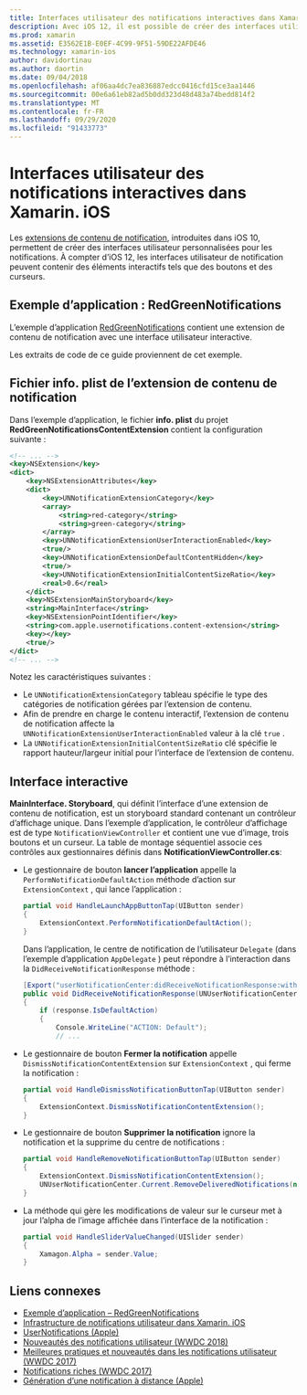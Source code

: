 ```yaml
---
title: Interfaces utilisateur des notifications interactives dans Xamarin. iOS
description: Avec iOS 12, il est possible de créer des interfaces utilisateur interactives pour les notifications locales et distantes. Ce guide explique comment utiliser ces fonctionnalités avec Xamarin. iOS.
ms.prod: xamarin
ms.assetid: E3562E1B-E0EF-4C99-9F51-59DE22AFDE46
ms.technology: xamarin-ios
author: davidortinau
ms.author: daortin
ms.date: 09/04/2018
ms.openlocfilehash: af06aa4dc7ea836887edcc0416cfd15ce3aa1446
ms.sourcegitcommit: 00e6a61eb82ad5b0dd323d48d483a74bedd814f2
ms.translationtype: MT
ms.contentlocale: fr-FR
ms.lasthandoff: 09/29/2020
ms.locfileid: "91433773"
---
```

# <a name="interactive-notification-user-interfaces-in-xamarinios"></a>Interfaces utilisateur des notifications interactives dans Xamarin. iOS

Les [extensions de contenu de notification](~/ios/platform/user-notifications/advanced-user-notifications.md), introduites dans iOS 10, permettent de créer des interfaces utilisateur personnalisées pour les notifications. À compter d’iOS 12, les interfaces utilisateur de notification peuvent contenir des éléments interactifs tels que des boutons et des curseurs.

## <a name="sample-app-redgreennotifications"></a>Exemple d’application : RedGreenNotifications

L’exemple d’application [RedGreenNotifications](/samples/xamarin/ios-samples/ios12-redgreennotifications) contient une extension de contenu de notification avec une interface utilisateur interactive.

Les extraits de code de ce guide proviennent de cet exemple.

## <a name="notification-content-extension-infoplist-file"></a>Fichier info. plist de l’extension de contenu de notification

Dans l’exemple d’application, le fichier **info. plist** du projet **RedGreenNotificationsContentExtension** contient la configuration suivante :

```xml
<!-- ... -->
<key>NSExtension</key>
<dict>
    <key>NSExtensionAttributes</key>
    <dict>
        <key>UNNotificationExtensionCategory</key>
        <array>
            <string>red-category</string>
            <string>green-category</string>
        </array>
        <key>UNNotificationExtensionUserInteractionEnabled</key>
        <true/>
        <key>UNNotificationExtensionDefaultContentHidden</key>
        <true/>
        <key>UNNotificationExtensionInitialContentSizeRatio</key>
        <real>0.6</real>
    </dict>
    <key>NSExtensionMainStoryboard</key>
    <string>MainInterface</string>
    <key>NSExtensionPointIdentifier</key>
    <string>com.apple.usernotifications.content-extension</string>
    <key></key>
    <true/>
</dict>
<!-- ... -->
```

Notez les caractéristiques suivantes :

- Le `UNNotificationExtensionCategory` tableau spécifie le type des catégories de notification gérées par l’extension de contenu.
- Afin de prendre en charge le contenu interactif, l’extension de contenu de notification affecte la `UNNotificationExtensionUserInteractionEnabled` valeur à la clé `true` .
- La `UNNotificationExtensionInitialContentSizeRatio` clé spécifie le rapport hauteur/largeur initial pour l’interface de l’extension de contenu.

## <a name="interactive-interface"></a>Interface interactive

**MainInterface. Storyboard**, qui définit l’interface d’une extension de contenu de notification, est un storyboard standard contenant un contrôleur d’affichage unique. Dans l’exemple d’application, le contrôleur d’affichage est de type `NotificationViewController` et contient une vue d’image, trois boutons et un curseur. La table de montage séquentiel associe ces contrôles aux gestionnaires définis dans **NotificationViewController.cs**:

- Le gestionnaire de bouton **lancer l’application** appelle la `PerformNotificationDefaultAction` méthode d’action sur `ExtensionContext` , qui lance l’application :

    ```csharp
    partial void HandleLaunchAppButtonTap(UIButton sender)
    {
        ExtensionContext.PerformNotificationDefaultAction();
    }
    ```

    Dans l’application, le centre de notification de l’utilisateur `Delegate` (dans l’exemple d’application `AppDelegate` ) peut répondre à l’interaction dans la   `DidReceiveNotificationResponse` méthode :

    ```csharp
    [Export("userNotificationCenter:didReceiveNotificationResponse:withCompletionHandler:")]
    public void DidReceiveNotificationResponse(UNUserNotificationCenter center, UNNotificationResponse response, System.Action completionHandler)
    {
        if (response.IsDefaultAction)
        {
            Console.WriteLine("ACTION: Default");
            // ...
    ```

- Le gestionnaire de bouton **Fermer la notification** appelle `DismissNotificationContentExtension` sur `ExtensionContext` , qui ferme la notification :

    ```csharp
    partial void HandleDismissNotificationButtonTap(UIButton sender)
    {
        ExtensionContext.DismissNotificationContentExtension();
    }
    ```

- Le gestionnaire de bouton **Supprimer la notification** ignore la notification et la supprime du centre de notifications :

    ```csharp
    partial void HandleRemoveNotificationButtonTap(UIButton sender)
    {
        ExtensionContext.DismissNotificationContentExtension();
        UNUserNotificationCenter.Current.RemoveDeliveredNotifications(new string[] { notification.Request.Identifier });
    }
    ```

- La méthode qui gère les modifications de valeur sur le curseur met à jour l’alpha de l’image affichée dans l’interface de la notification :

    ```csharp
    partial void HandleSliderValueChanged(UISlider sender)
    {
        Xamagon.Alpha = sender.Value;
    }
    ```

## <a name="related-links"></a>Liens connexes

- [Exemple d’application – RedGreenNotifications](/samples/xamarin/ios-samples/ios12-redgreennotifications)
- [Infrastructure de notifications utilisateur dans Xamarin. iOS](~/ios/platform/user-notifications/index.md)
- [UserNotifications (Apple)](https://developer.apple.com/documentation/usernotifications?language=objc)
- [Nouveautés des notifications utilisateur (WWDC 2018)](https://developer.apple.com/videos/play/wwdc2018/710/)
- [Meilleures pratiques et nouveautés dans les notifications utilisateur (WWDC 2017)](https://developer.apple.com/videos/play/wwdc2017/708/)
- [Notifications riches (WWDC 2017)](https://developer.apple.com/videos/play/wwdc2017/817/)
- [Génération d’une notification à distance (Apple)](https://developer.apple.com/documentation/usernotifications/setting_up_a_remote_notification_server/generating_a_remote_notification)